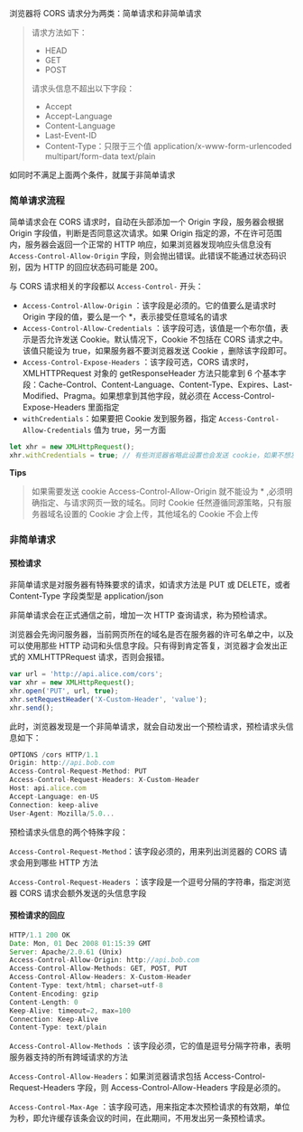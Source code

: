 浏览器将 CORS 请求分为两类：简单请求和非简单请求

> 请求方法如下：
>
> - HEAD
> - GET
> - POST
>
> 请求头信息不超出以下字段：
>
> - Accept
> - Accept-Language
> - Content-Language
> - Last-Event-ID
> - Content-Type：只限于三个值 application/x-www-form-urlencoded multipart/form-data text/plain

如同时不满足上面两个条件，就属于非简单请求



### 简单请求流程

简单请求会在 CORS 请求时，自动在头部添加一个 Origin 字段，服务器会根据 Origin 字段值，判断是否同意这次请求。如果 Origin 指定的源，不在许可范围内，服务器会返回一个正常的 HTTP 响应，如果浏览器发现响应头信息没有 `Access-Control-Allow-Origin` 字段，则会抛出错误。此错误不能通过状态码识别，因为 HTTP 的回应状态码可能是 200。

与 CORS 请求相关的字段都以 `Access-Control-` 开头：

- `Access-Control-Allow-Origin`  ：该字段是必须的。它的值要么是请求时 Origin 字段的值，要么是一个 *，表示接受任意域名的请求
- `Access-Control-Allow-Credentials` ：该字段可选，该值是一个布尔值，表示是否允许发送 Cookie。默认情况下，Cookie 不包括在 CORS 请求之中。该值只能设为 true，如果服务器不要浏览器发送 Cookie ，删除该字段即可。
- `Access-Control-Expose-Headers` ：该字段可选，CORS 请求时，XMLHTTPRequest 对象的 getResponseHeader 方法只能拿到 6 个基本字段：Cache-Control、Content-Language、Content-Type、Expires、Last-Modified、Pragma。如果想拿到其他字段，就必须在 Access-Control-Expose-Headers 里面指定
- `withCredentials`：如果要把 Cookie 发到服务器，指定 `Access-Control-Allow-Credentials` 值为 true，另一方面 

```javascript
let xhr = new XMLHttpRequest();
xhr.withCredentials = true; // 有些浏览器省略此设置也会发送 cookie，如果不想发送，则可以显式的关闭
```

**Tips**

> 如果需要发送 cookie Access-Control-Allow-Origin 就不能设为 * ,必须明确指定、与请求网页一致的域名。同时 Cookie 任然遵循同源策略，只有服务器域名设置的 Cookie 才会上传，其他域名的 Cookie 不会上传



### 非简单请求

#### 预检请求

非简单请求是对服务器有特殊要求的请求，如请求方法是 PUT 或 DELETE，或者 Content-Type 字段类型是 application/json

非简单请求会在正式通信之前，增加一次 HTTP 查询请求，称为预检请求。

浏览器会先询问服务器，当前网页所在的域名是否在服务器的许可名单之中，以及可以使用那些 HTTP 动词和头信息字段。只有得到肯定答复，浏览器才会发出正式的 XMLHTTPRequest 请求，否则会报错。

```javascript
var url = 'http://api.alice.com/cors';
var xhr = new XMLHttpRequest();
xhr.open('PUT', url, true);
xhr.setRequestHeader('X-Custom-Header', 'value');
xhr.send();
```

此时，浏览器发现是一个非简单请求，就会自动发出一个预检请求，预检请求头信息如下：

```javascript
OPTIONS /cors HTTP/1.1
Origin: http://api.bob.com
Access-Control-Request-Method: PUT
Access-Control-Request-Headers: X-Custom-Header
Host: api.alice.com
Accept-Language: en-US
Connection: keep-alive
User-Agent: Mozilla/5.0...
```

预检请求头信息的两个特殊字段：

`Access-Control-Request-Method`：该字段必须的，用来列出浏览器的 CORS 请求会用到哪些 HTTP 方法

`Access-Control-Request-Headers` ：该字段是一个逗号分隔的字符串，指定浏览器 CORS 请求会额外发送的头信息字段

#### 预检请求的回应

```javascript
HTTP/1.1 200 OK
Date: Mon, 01 Dec 2008 01:15:39 GMT
Server: Apache/2.0.61 (Unix)
Access-Control-Allow-Origin: http://api.bob.com
Access-Control-Allow-Methods: GET, POST, PUT
Access-Control-Allow-Headers: X-Custom-Header
Content-Type: text/html; charset=utf-8
Content-Encoding: gzip
Content-Length: 0
Keep-Alive: timeout=2, max=100
Connection: Keep-Alive
Content-Type: text/plain
```

`Access-Control-Allow-Methods` ：该字段必须，它的值是逗号分隔字符串，表明服务器支持的所有跨域请求的方法

`Access-Control-Allow-Headers`：如果浏览器请求包括 Access-Control-Request-Headers 字段，则 Access-Control-Allow-Headers 字段是必须的。

`Access-Control-Max-Age` ：该字段可选，用来指定本次预检请求的有效期，单位为秒，即允许缓存该条会议的时间，在此期间，不用发出另一条预检请求。

